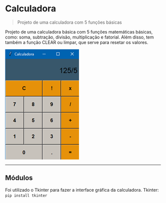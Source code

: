 # Calculadora
> Projeto de uma calculadora com 5 funções básicas

Projeto de uma calculadora básica com 5 funções matemáticas básicas, como: soma, subtração, divisão, multiplicação e fatorial. Além disso, tem também a função CLEAR ou limpar, que serve para resetar os valores.

![Calculadora](Calculador.png "Calculadora.py")

---
## Módulos
Foi utilizado o Tkinter para fazer a interface gráfica da calculadora.
Tkinter: `pip install tkinter`